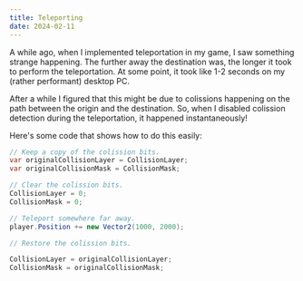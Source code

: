 ```yaml
---
title: Teleporting
date: 2024-02-11
---
```

A while ago, when I implemented teleportation in my game, I saw something strange happening. The further away the destination was, the longer it took to perform the teleportation. At some point, it took like 1-2 seconds on my (rather performant) desktop PC.

After a while I figured that this might be due to colissions happening on the path between the origin and the destination. So, when I disabled colission detection during the teleportation, it happened instantaneously!

Here's some code that shows how to do this easily:

```csharp
// Keep a copy of the colission bits.
var originalCollisionLayer = CollisionLayer;
var originalCollisionMask = CollisionMask;

// Clear the colission bits.
CollisionLayer = 0;
CollisionMask = 0;

// Teleport somewhere far away.
player.Position += new Vector2(1000, 2000);

// Restore the colission bits.

CollisionLayer = originalCollisionLayer;
CollisionMask = originalCollisionMask;
```

